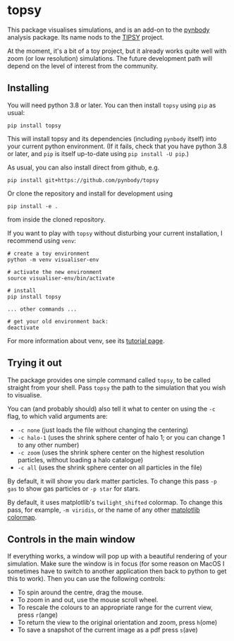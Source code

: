 topsy
===========

This package visualises simulations, and is an add-on to the [pynbody](https://github.com/pynbody/pynbody) analysis package.
Its name nods to the [TIPSY](https://github.com/N-BodyShop/tipsy) project.

At the moment, it's a bit of a toy project, but it already works quite well with zoom 
(or low resolution) simulations. The future development path will depend on the level
of interest from the community.

Installing
----------

You will need python 3.8 or later. You can then install `topsy` using `pip` 
as usual:

```
pip install topsy
```

This will install topsy and its dependencies (including `pynbody` itself) into
your current python environment. (If it fails, check that you have python 3.8
or later, and `pip` is itself up-to-date using `pip install -U pip`.)

As usual, you can also install direct from github, e.g.

```
pip install git+https://github.com/pynbody/topsy
```

Or clone the repository and install for development using

```
pip install -e .
```

from inside the cloned repository.

If you want to play with `topsy` without disturbing your current installation,
I recommend using `venv`:

```
# create a toy environment
python -m venv visualiser-env

# activate the new environment
source visualiser-env/bin/activate 

# install
pip install topsy

... other commands ...

# get your old environment back:
deactivate 
```

For more information about venv, see its 
[tutorial page](https://docs.python.org/3/library/venv.html).


Trying it out
-------------

The package provides one simple command called `topsy`, to be 
called straight from your shell. Pass `topsy` the path to the
simulation that you wish to visualise. 

You can (and probably should) also
tell it what to center on using the `-c` flag, to which valid arguments are:

* `-c none` (just loads the file without changing the centering) 
* `-c halo-1` (uses the shrink sphere center of halo 1; or you can change 1 to any other number)
* `-c zoom` (uses the shrink sphere center on the highest resolution particles, without loading a halo catalogue)
* `-c all` (uses the shrink sphere center on all particles in the file)

By default, it will show you dark matter particles. To change this pass `-p gas` to show gas particles or `-p star` for stars.

By default, it uses matplotlib's `twilight_shifted` colormap. To change this pass, for example, `-m viridis`, or the name
of any other [matplotlib colormap](https://matplotlib.org/stable/tutorials/colors/colormaps.html#sequential).

Controls in the main window
---------------------------

If everything works, a window will pop up with a beautiful rendering of your simulation. Make sure the window
is in focus (for some reason on MacOS I sometimes have to switch to another application then back to 
python to get this to work). Then you can use the following controls:

* To spin around the centre, drag the mouse. 
* To zoom in and out, use the mouse scroll wheel. 
* To rescale the colours to an appropriate range for the current view, press `r`(ange)
* To return the view to the original orientation and zoom, press `h`(ome)
* To save a snapshot of the current image as a pdf press `s`(ave)
